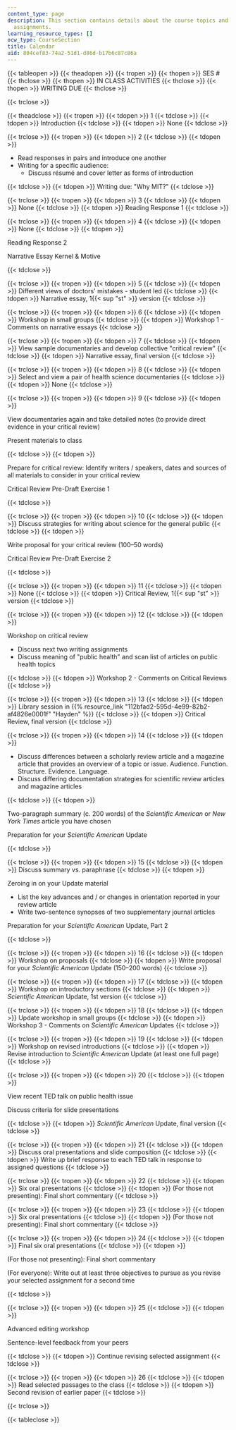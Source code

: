 ```yaml
---
content_type: page
description: This section contains details about the course topics and key dates for
  assignments.
learning_resource_types: []
ocw_type: CourseSection
title: Calendar
uid: 804cef83-74a2-51d1-d86d-b17b6c87c86a
---
```


{{< tableopen >}}
{{< theadopen >}}
{{< tropen >}}
{{< thopen >}}
SES #
{{< thclose >}}
{{< thopen >}}
IN CLASS ACTIVITIES
{{< thclose >}}
{{< thopen >}}
WRITING DUE
{{< thclose >}}

{{< trclose >}}

{{< theadclose >}}
{{< tropen >}}
{{< tdopen >}}
1
{{< tdclose >}}
{{< tdopen >}}
Introduction
{{< tdclose >}}
{{< tdopen >}}
None
{{< tdclose >}}

{{< trclose >}}
{{< tropen >}}
{{< tdopen >}}
2
{{< tdclose >}}
{{< tdopen >}}


*   Read responses in pairs and introduce one another
*   Writing for a specific audience:
    *   Discuss résumé and cover letter as forms of introduction


{{< tdclose >}}
{{< tdopen >}}
Writing due: "Why MIT?"
{{< tdclose >}}

{{< trclose >}}
{{< tropen >}}
{{< tdopen >}}
3
{{< tdclose >}}
{{< tdopen >}}
None
{{< tdclose >}}
{{< tdopen >}}
Reading Response 1
{{< tdclose >}}

{{< trclose >}}
{{< tropen >}}
{{< tdopen >}}
4
{{< tdclose >}}
{{< tdopen >}}
None
{{< tdclose >}}
{{< tdopen >}}


Reading Response 2

Narrative Essay Kernel & Motive


{{< tdclose >}}

{{< trclose >}}
{{< tropen >}}
{{< tdopen >}}
5
{{< tdclose >}}
{{< tdopen >}}
Different views of doctors' mistakes - student led
{{< tdclose >}}
{{< tdopen >}}
Narrative essay, 1{{< sup "st" >}} version
{{< tdclose >}}

{{< trclose >}}
{{< tropen >}}
{{< tdopen >}}
6
{{< tdclose >}}
{{< tdopen >}}
Workshop in small groups
{{< tdclose >}}
{{< tdopen >}}
Workshop 1 - Comments on narrative essays
{{< tdclose >}}

{{< trclose >}}
{{< tropen >}}
{{< tdopen >}}
7
{{< tdclose >}}
{{< tdopen >}}
View sample documentaries and develop collective "critical review"
{{< tdclose >}}
{{< tdopen >}}
Narrative essay, final version
{{< tdclose >}}

{{< trclose >}}
{{< tropen >}}
{{< tdopen >}}
8
{{< tdclose >}}
{{< tdopen >}}
Select and view a pair of health science documentaries
{{< tdclose >}}
{{< tdopen >}}
None
{{< tdclose >}}

{{< trclose >}}
{{< tropen >}}
{{< tdopen >}}
9
{{< tdclose >}}
{{< tdopen >}}


View documentaries again and take detailed notes (to provide direct evidence in your critical review)

Present materials to class


{{< tdclose >}}
{{< tdopen >}}


Prepare for critical review: Identify writers / speakers, dates and sources of all materials to consider in your critical review

Critical Review Pre-Draft Exercise 1


{{< tdclose >}}

{{< trclose >}}
{{< tropen >}}
{{< tdopen >}}
10
{{< tdclose >}}
{{< tdopen >}}
Discuss strategies for writing about science for the general public
{{< tdclose >}}
{{< tdopen >}}


Write proposal for your critical review (100–50 words)

Critical Review Pre-Draft Exercise 2


{{< tdclose >}}

{{< trclose >}}
{{< tropen >}}
{{< tdopen >}}
11
{{< tdclose >}}
{{< tdopen >}}
None
{{< tdclose >}}
{{< tdopen >}}
Critical Review, 1{{< sup "st" >}} version
{{< tdclose >}}

{{< trclose >}}
{{< tropen >}}
{{< tdopen >}}
12
{{< tdclose >}}
{{< tdopen >}}


Workshop on critical review

*   Discuss next two writing assignments
*   Discuss meaning of "public health" and scan list of articles on public health topics


{{< tdclose >}}
{{< tdopen >}}
Workshop 2 - Comments on Critical Reviews
{{< tdclose >}}

{{< trclose >}}
{{< tropen >}}
{{< tdopen >}}
13
{{< tdclose >}}
{{< tdopen >}}
Library session in {{% resource_link "112bfad2-595d-4e99-82b2-af4826e0001f" "Hayden" %}}
{{< tdclose >}}
{{< tdopen >}}
Critical Review, final version
{{< tdclose >}}

{{< trclose >}}
{{< tropen >}}
{{< tdopen >}}
14
{{< tdclose >}}
{{< tdopen >}}


*   Discuss differences between a scholarly review article and a magazine article that provides an overview of a topic or issue. Audience. Function. Structure. Evidence. Language.
*   Discuss differing documentation strategies for scientific review articles and magazine articles


{{< tdclose >}}
{{< tdopen >}}


Two-paragraph summary (c. 200 words) of the _Scientific American_ or _New York Times_ article you have chosen

Preparation for your _Scientific American_ Update


{{< tdclose >}}

{{< trclose >}}
{{< tropen >}}
{{< tdopen >}}
15
{{< tdclose >}}
{{< tdopen >}}
Discuss summary vs. paraphrase
{{< tdclose >}}
{{< tdopen >}}


Zeroing in on your Update material

*   List the key advances and / or changes in orientation reported in your review article
*   Write two-sentence synopses of two supplementary journal articles

Preparation for your _Scientific American_ Update, Part 2




{{< tdclose >}}

{{< trclose >}}
{{< tropen >}}
{{< tdopen >}}
16
{{< tdclose >}}
{{< tdopen >}}
Workshop on proposals
{{< tdclose >}}
{{< tdopen >}}
Write proposal for your _Scientific American_ Update (150–200 words)
{{< tdclose >}}

{{< trclose >}}
{{< tropen >}}
{{< tdopen >}}
17
{{< tdclose >}}
{{< tdopen >}}
Workshop on introductory sections
{{< tdclose >}}
{{< tdopen >}}
_Scientific American_ Update, 1st version
{{< tdclose >}}

{{< trclose >}}
{{< tropen >}}
{{< tdopen >}}
18
{{< tdclose >}}
{{< tdopen >}}
Update workshop in small groups
{{< tdclose >}}
{{< tdopen >}}
Workshop 3 - Comments on _Scientific American_ Updates
{{< tdclose >}}

{{< trclose >}}
{{< tropen >}}
{{< tdopen >}}
19
{{< tdclose >}}
{{< tdopen >}}
Workshop on revised introductions
{{< tdclose >}}
{{< tdopen >}}
Revise introduction to _Scientific American_ Update (at least one full page)
{{< tdclose >}}

{{< trclose >}}
{{< tropen >}}
{{< tdopen >}}
20
{{< tdclose >}}
{{< tdopen >}}


View recent TED talk on public health issue

Discuss criteria for slide presentations


{{< tdclose >}}
{{< tdopen >}}
_Scientific American_ Update, final version
{{< tdclose >}}

{{< trclose >}}
{{< tropen >}}
{{< tdopen >}}
21
{{< tdclose >}}
{{< tdopen >}}
Discuss oral presentations and slide composition
{{< tdclose >}}
{{< tdopen >}}
Write up brief response to each TED talk in response to assigned questions
{{< tdclose >}}

{{< trclose >}}
{{< tropen >}}
{{< tdopen >}}
22
{{< tdclose >}}
{{< tdopen >}}
Six oral presentations
{{< tdclose >}}
{{< tdopen >}}
(For those not presenting): Final short commentary
{{< tdclose >}}

{{< trclose >}}
{{< tropen >}}
{{< tdopen >}}
23
{{< tdclose >}}
{{< tdopen >}}
Six oral presentations
{{< tdclose >}}
{{< tdopen >}}
(For those not presenting): Final short commentary
{{< tdclose >}}

{{< trclose >}}
{{< tropen >}}
{{< tdopen >}}
24
{{< tdclose >}}
{{< tdopen >}}
Final six oral presentations
{{< tdclose >}}
{{< tdopen >}}


(For those not presenting): Final short commentary

(For everyone): Write out at least three objectives to pursue as you revise your selected assignment for a second time


{{< tdclose >}}

{{< trclose >}}
{{< tropen >}}
{{< tdopen >}}
25
{{< tdclose >}}
{{< tdopen >}}


Advanced editing workshop

Sentence-level feedback from your peers


{{< tdclose >}}
{{< tdopen >}}
Continue revising selected assignment
{{< tdclose >}}

{{< trclose >}}
{{< tropen >}}
{{< tdopen >}}
26
{{< tdclose >}}
{{< tdopen >}}
Read selected passages to the class
{{< tdclose >}}
{{< tdopen >}}
Second revision of earlier paper
{{< tdclose >}}

{{< trclose >}}

{{< tableclose >}}